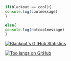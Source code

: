 ```javascript
if(blackout == cool){
console.log(coolmessage)
}

else{
console.log(notcoolmessage)
}
```
[![Blackout's GitHub Statistics](https://github-readme-stats.vercel.app/api?username=blackout8324)](https://github-readme-stats.vercel.app/api?username=blackout8324)

[![Too langs on GitHub](https://github-readme-stats.vercel.app/api/top-langs/?username=blackout8324)](https://github-readme-stats.vercel.app/api/top-langs/?username=blackout8324)
